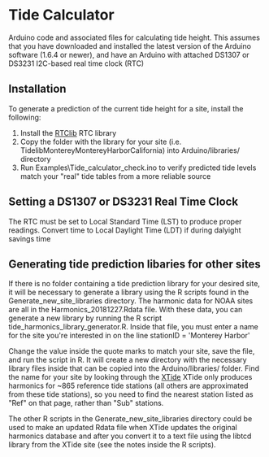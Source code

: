 # Tide Calculator

Arduino code and associated files for calculating tide height. This assumes that you have downloaded and installed the latest version of the Arduino software (1.6.4 or newer), and have an Arduino with attached DS1307 or DS3231 I2C-based real time clock (RTC)

## Installation

To generate a prediction of the current tide height for a site, install the following:

1. Install the [RTClib](https://github.com/millerlp/RTClib) RTC library
2. Copy the folder with the library for your site (i.e. TidelibMontereyMontereyHarborCalifornia) into Arduino/libraries/ directory
3. Run Examples\Tide_calculator_check.ino to verify predicted tide levels match your "real" tide tables from a more reliable source

## Setting a DS1307 or DS3231 Real Time Clock

The RTC must be set to Local Standard Time (LST) to produce proper readings. Convert time to Local Daylight Time (LDT) if during dalyight savings time

## Generating tide prediction libaries for other sites

If there is no folder containing a tide prediction library for your desired site, it will be necessary to generate a library using the R scripts found in the  Generate_new_site_libraries directory. The harmonic data for NOAA sites are all in the Harmonics_20181227.Rdata file. With these data, you can generate a new library by running the R script tide_harmonics_library_generator.R. Inside that file, you must enter a name for the site you're interested in on the line stationID = 'Monterey Harbor'

Change the value inside the quote marks to match your site, save the file, and run the script in R. It will create a new directory with the necessary library files inside that
can be copied into the Arduino/libraries/ folder. Find the name for your site by looking through the [XTide](http://www.flaterco.com/xtide/locations.html) XTide only produces harmonics for ~865 reference tide stations (all others are approximated from these tide stations), so you need to find the nearest station listed as "Ref" on that page, rather than "Sub" stations.

The other R scripts in the Generate_new_site_libraries directory could be used to make an updated Rdata file when XTide updates the original harmonics database and after you convert it to a text file using the libtcd library from the XTide site (see the notes inside the R scripts).
